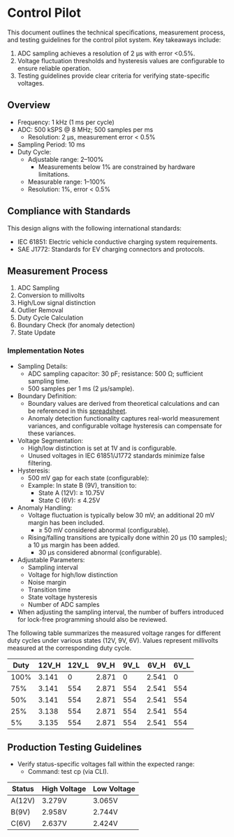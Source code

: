 # Control Pilot

This document outlines the technical specifications, measurement process, and
testing guidelines for the control pilot system. Key takeaways include:

1. ADC sampling achieves a resolution of 2 μs with error <0.5%.
2. Voltage fluctuation thresholds and hysteresis values are configurable to ensure reliable operation.
3. Testing guidelines provide clear criteria for verifying state-specific voltages.

## Overview
- Frequency: 1 kHz (1 ms per cycle)
- ADC: 500 kSPS @ 8 MHz; 500 samples per ms
  - Resolution: 2 μs, measurement error < 0.5%
- Sampling Period: 10 ms
- Duty Cycle:
  - Adjustable range: 2–100%
    - Measurements below 1% are constrained by hardware limitations.
  - Measurable range: 1–100%
  - Resolution: 1%, error < 0.5%

## Compliance with Standards
This design aligns with the following international standards:

- IEC 61851: Electric vehicle conductive charging system requirements.
- SAE J1772: Standards for EV charging connectors and protocols.

## Measurement Process
1. ADC Sampling
2. Conversion to millivolts
3. High/Low signal distinction
4. Outlier Removal
5. Duty Cycle Calculation
6. Boundary Check (for anomaly detection)
7. State Update

### Implementation Notes
- Sampling Details:
  - ADC sampling capacitor: 30 pF; resistance: 500 Ω; sufficient sampling time.
  - 500 samples per 1 ms (2 μs/sample).
- Boundary Definition:
  - Boundary values are derived from theoretical calculations and can be referenced in this [spreadsheet](https://docs.google.com/spreadsheets/d/1GBLa0a5506phaczR-4YLWwTQRjZHd1QTdfgkcr8PGlE).
  - Anomaly detection functionality captures real-world measurement variances, and configurable voltage hysteresis can compensate for these variances.
- Voltage Segmentation:
  - High/low distinction is set at 1V and is configurable.
  - Unused voltages in IEC 61851/J1772 standards minimize false filtering.
- Hysteresis:
  - 500 mV gap for each state (configurable):
  - Example: In state B (9V), transition to:
    - State A (12V): ≥ 10.75V
    - State C (6V): ≤ 4.25V
- Anomaly Handling:
  - Voltage fluctuation is typically below 30 mV; an additional 20 mV margin has been included.
    - ≥ 50 mV considered abnormal (configurable).
  - Rising/falling transitions are typically done within 20 μs (10 samples); a 10 μs margin has been added.
    - 30 μs considered abnormal (configurable).
- Adjustable Parameters:
  - Sampling interval
  - Voltage for high/low distinction
  - Noise margin
  - Transition time
  - State voltage hysteresis
  - Number of ADC samples
- When adjusting the sampling interval, the number of buffers introduced for lock-free programming should also be reviewed. 

The following table summarizes the measured voltage ranges for different duty cycles under various states (12V, 9V, 6V). Values represent millivolts measured at the corresponding duty cycle.

| Duty | 12V_H | 12V_L | 9V_H | 9V_L | 6V_H | 6V_L |
|------|-------|-------|------|------|------|------|
| 100% | 3.141 |     0 | 2.871|    0 | 2.541|    0 |
|  75% | 3.141 |   554 | 2.871|  554 | 2.541|  554 |
|  50% | 3.141 |   554 | 2.871|  554 | 2.541|  554 |
|  25% | 3.138 |   554 | 2.871|  554 | 2.541|  554 |
|   5% | 3.135 |   554 | 2.871|  554 | 2.541|  554 |

## Production Testing Guidelines
- Verify status-specific voltages fall within the expected range:
  - Command: test cp (via CLI).

| Status | High Voltage | Low Voltage |
|--------|--------------|-------------|
| A(12V) | 3.279V       | 3.065V      |
| B(9V)  | 2.958V       | 2.744V      |
| C(6V)  | 2.637V       | 2.424V      |
